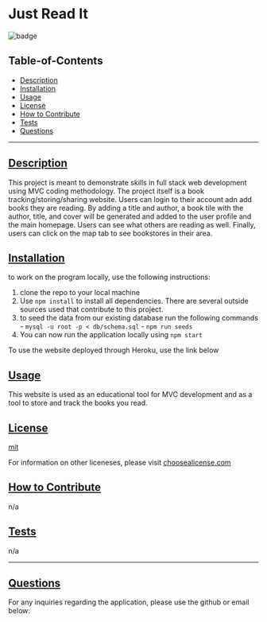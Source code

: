
  # Just Read It

  ![badge](https://img.shields.io/badge/license-mit-blue)

  ## Table-of-Contents
  - [Description](#description)
  - [Installation](#installation)
  - [Usage](#usage)
  - [License](#license)
  - [How to Contribute](#how-to-contribute)
  - [Tests](#tests)
  - [Questions](#questions)

  ---

  ## [Description](#table-of-contents)
  This project is meant to demonstrate skills in full stack web development using MVC coding methodology. The project itself is a book tracking/storing/sharing website. Users can login to their account adn add books they are reading. By adding a title and author, a book tile with the author, title, and cover will be generated and added to the user profile and the main homepage. Users can see what others are reading as well. Finally, users can click on the map tab to see bookstores in their area. 

  ## [Installation](#table-of-contents)
  to work on the program locally, use the following instructions:

  1. clone the repo to your local machine
  2. Use `npm install` to install all dependencies. There are several outside sources used that contribute to this project.
  3. to seed the data from our existing database run the following commands 
    - `mysql -u root -p < db/schema.sql`
    - `npm run seeds`
  4. You can now run the application locally using `npm start`

  To use the website deployed through Heroku, use the link below

  ## [Usage](#table-of-contents)
  This website is used as an educational tool for MVC development and as a tool to store and track the books you read. 
  

  ## [License](#table-of-contents)
  [mit](http://choosealicense.com/licenses/mit/)

  For information on other liceneses, please visit
  [choosealicense.com](https://choosealicense.com/)

  ## [How to Contribute](#table-of-contents)
  n/a

  ## [Tests](#table-of-contents)
   n/a

   ---
  ## [Questions](#table-of-contents)
  For any inquiries regarding the application, please use the github or email below: 


